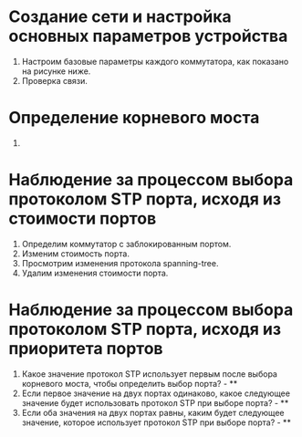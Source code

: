 # Создание сети и настройка основных параметров устройства
1. Настроим базовые параметры каждого коммутатора, как показано на рисунке ниже.
2. Проверка связи.

# Определение корневого моста
1. 

#	Наблюдение за процессом выбора протоколом STP порта, исходя из стоимости портов
1. Определим коммутатор с заблокированным портом.
2. Изменим стоимость порта.
3. Просмотрим изменения протокола spanning-tree.
4. Удалим изменения стоимости порта.

# Наблюдение за процессом выбора протоколом STP порта, исходя из приоритета портов

1. Какое значение протокол STP использует первым после выбора корневого моста, чтобы определить выбор порта? - **
2. Если первое значение на двух портах одинаково, какое следующее значение будет использовать протокол STP при выборе порта? - **
3. Если оба значения на двух портах равны, каким будет следующее значение, которое использует протокол STP при выборе порта? - **
